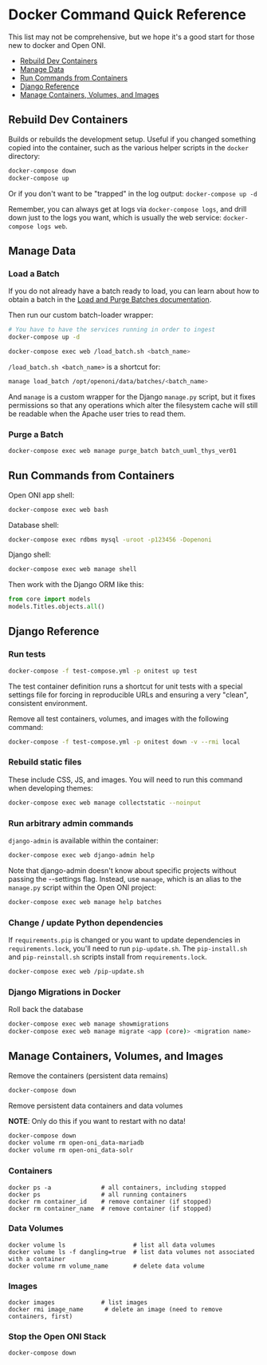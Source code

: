 # Docker Command Quick Reference

This list may not be comprehensive, but we hope it's a good start for those new
to docker and Open ONI.

- [Rebuild Dev Containers](#rebuild-dev-containers)
- [Manage Data](#manage-data)
- [Run Commands from Containers](#run-commands-from-containers)
- [Django Reference](#django-reference)
- [Manage Containers, Volumes, and Images](#manage-containers-volumes-and-images)

## Rebuild Dev Containers

Builds or rebuilds the development setup.  Useful if you changed something
copied into the container, such as the various helper scripts in the `docker`
directory:

```bash
docker-compose down
docker-compose up
```

Or if you don't want to be "trapped" in the log output: `docker-compose up -d`

Remember, you can always get at logs via `docker-compose logs`, and drill down
just to the logs you want, which is usually the web service: `docker-compose logs web`.

## Manage Data

### Load a Batch

If you do not already have a batch ready to load, you can learn about how to
obtain a batch in the [Load and Purge Batches documentation](/docs/manage-data/batches-load-purge.md#obtain-batches).

Then run our custom batch-loader wrapper:

```bash
# You have to have the services running in order to ingest
docker-compose up -d

docker-compose exec web /load_batch.sh <batch_name>
```

`/load_batch.sh <batch_name>` is a shortcut for:

```bash
manage load_batch /opt/openoni/data/batches/<batch_name>
```

And `manage` is a custom wrapper for the Django `manage.py` script, but it
fixes permissions so that any operations which alter the filesystem cache will
still be readable when the Apache user tries to read them.

### Purge a Batch

```bash
docker-compose exec web manage purge_batch batch_uuml_thys_ver01
```

## Run Commands from Containers

Open ONI app shell:

```bash
docker-compose exec web bash
```

Database shell:

```bash
docker-compose exec rdbms mysql -uroot -p123456 -Dopenoni
```

Django shell:

```bash
docker-compose exec web manage shell
```

Then work with the Django ORM like this:

```python
from core import models
models.Titles.objects.all()
```

## Django Reference

### Run tests

```bash
docker-compose -f test-compose.yml -p onitest up test
```

The test container definition runs a shortcut for unit tests with a special
settings file for forcing in reproducible URLs and ensuring a very "clean",
consistent environment.

Remove all test containers, volumes, and images with the following command:

```bash
docker-compose -f test-compose.yml -p onitest down -v --rmi local
```

### Rebuild static files

These include CSS, JS, and images. You will need to run this command when
developing themes:

```bash
docker-compose exec web manage collectstatic --noinput
```

### Run arbitrary admin commands

`django-admin` is available within the container:

```bash
docker-compose exec web django-admin help
```

Note that django-admin doesn't know about specific projects without passing the
--settings flag.  Instead, use `manage`, which is an alias to the `manage.py`
script within the Open ONI project:

```bash
docker-compose exec web manage help batches
```

### Change / update Python dependencies

If `requirements.pip` is changed or you want to update dependencies in
`requirements.lock`, you'll need to run `pip-update.sh`. The `pip-install.sh`
and `pip-reinstall.sh` scripts install from `requirements.lock`.

```bash
docker-compose exec web /pip-update.sh
```

### Django Migrations in Docker

Roll back the database

```bash
docker-compose exec web manage showmigrations
docker-compose exec web manage migrate <app (core)> <migration name>
```

## Manage Containers, Volumes, and Images

Remove the containers (persistent data remains)

```bash
docker-compose down
```

Remove persistent data containers and data volumes

**NOTE**: Only do this if you want to restart with no data!

```bash
docker-compose down
docker volume rm open-oni_data-mariadb
docker volume rm open-oni_data-solr
```

### Containers

```
docker ps -a              # all containers, including stopped
docker ps                 # all running containers
docker rm container_id    # remove container (if stopped)
docker rm container_name  # remove container (if stopped)
```

### Data Volumes

```
docker volume ls                   # list all data volumes
docker volume ls -f dangling=true  # list data volumes not associated with a container
docker volume rm volume_name       # delete data volume
```

### Images

```
docker images             # list images
docker rmi image_name      # delete an image (need to remove containers, first)
```

### Stop the Open ONI Stack

```bash
docker-compose down
```
